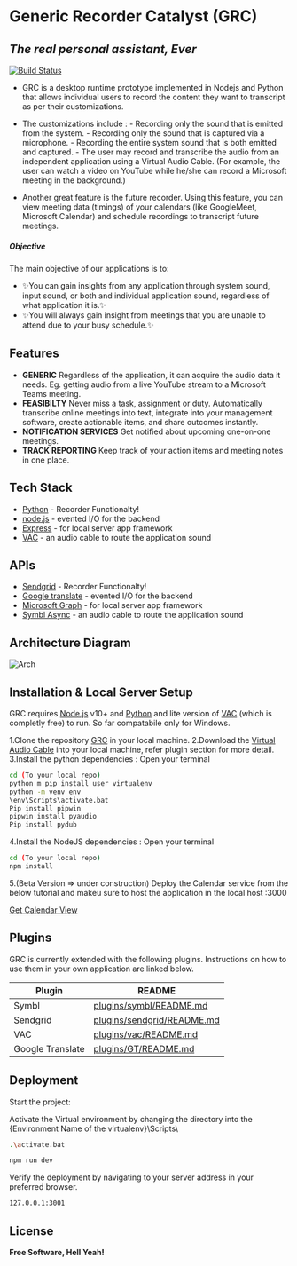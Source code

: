 # Generic Recorder Catalyst (GRC)
## _The real personal assistant, Ever_


[![Build Status](https://travis-ci.org/joemccann/dillinger.svg?branch=master)](https://travis-ci.org/joemccann/dillinger)

- GRC is a desktop runtime prototype implemented in Nodejs and Python that allows individual users to record the content they want to transcript as per their customizations.

- The customizations include :
        - Recording only the sound that is emitted from the system.
        - Recording only the sound that is captured via a microphone.
        - Recording the entire system sound that is both emitted and captured.
        - The user may record and transcribe the audio from an independent application using a Virtual Audio Cable. (For example, the user can watch a video on YouTube while he/she can record a Microsoft meeting in the background.)

- Another great feature is the future recorder. Using this feature, you can view meeting data (timings) of your calendars (like GoogleMeet, Microsoft Calendar) and schedule recordings to transcript future meetings.


##### Objective
The main objective of our applications is to:
- ✨You can gain insights from any application through system sound, input sound, or both  and individual application sound, regardless of what application it is.✨
- ✨You will always gain insight from meetings that you are unable to attend due to your busy schedule.✨

## Features

- **GENERIC** 
 Regardless of the application, it can acquire the audio data it needs. Eg. getting audio from a live YouTube stream to a Microsoft Teams meeting.
- **FEASIBILTY** 
 Never miss a task, assignment or duty. Automatically transcribe online meetings into text, integrate into your management software, create actionable items, and share outcomes instantly.
- **NOTIFICATION SERVICES** 
 Get notified about upcoming one-on-one meetings.
- **TRACK REPORTING**
 Keep track of your action items and meeting notes in one place.



## Tech Stack

- [Python] - Recorder Functionalty!
- [node.js] - evented I/O for the backend
- [Express] - for local server app framework 
- [VAC] - an audio cable to route the application sound

## APIs

- [Sendgrid] - Recorder Functionalty!
- [Google translate] - evented I/O for the backend
- [Microsoft Graph] - for local server app framework 
- [Symbl Async] - an audio cable to route the application sound

## Architecture Diagram

![Arch](https://user-images.githubusercontent.com/37975726/131716002-4c48232c-6b2d-44a6-8b1e-9dd559752d1b.JPG)

## Installation & Local Server Setup

GRC requires [Node.js](https://nodejs.org/) v10+ and [Python] and lite version of [VAC] (which is completly free)  to run. So far compatabile only for Windows.

1.Clone the repository [GRC][grc] in your local machine.
2.Download the [Virtual Audio Cable][VAC] into your local machine, refer plugin section for more detail.
3.Install the python dependencies : Open your terminal
```sh
cd (To your local repo)
python m pip install user virtualenv
python -m venv env
\env\Scripts\activate.bat
Pip install pipwin
pipwin install pyaudio
Pip install pydub
```

4.Install the NodeJS dependencies : Open your terminal

```sh
cd (To your local repo)
npm install 
```

5.(Beta Version => under construction) Deploy the Calendar service from the below tutorial and makeu sure to host the application in the local host :3000

[Get Calendar View]


## Plugins

GRC is currently extended with the following plugins.
Instructions on how to use them in your own application are linked below.

| Plugin | README |
| ------ | ------ |
| Symbl | [plugins/symbl/README.md][Plsymbl] |
| Sendgrid | [plugins/sendgrid/README.md][Plsendgrid] |
| VAC | [plugins/vac/README.md][Plvac] |
| Google Translate| [plugins/GT/README.md][PlGT] |


## Deployment

Start the project:

Activate the Virtual environment by changing the directory into the \{Environment Name of the virtualenv}\Scripts\
```sh
.\activate.bat
```

```sh
npm run dev
```


Verify the deployment by navigating to your server address in
your preferred browser.



```sh
127.0.0.1:3001
```

## License

**Free Software, Hell Yeah!**


   [grc]: <https://github.com/balajibalajanc/Generic-Recorder-Catalyst>
   [node.js]: <http://nodejs.org>
   [express]: <http://expressjs.com>
   [Python]: <https://www.python.org/downloads/>
   [VAC]: <https://vac.muzychenko.net/en/>

   [Get Calendar View]: <https://docs.microsoft.com/en-us/graph/tutorials/node?tutorial-step=1>
   
   [Plsymbl]: <https://github.com/balajibalajanc/Generic-Recorder-Catalyst/tree/master/plugins/symbl>
   [Plsendgrid]:<https://github.com/balajibalajanc/Generic-Recorder-Catalyst/tree/master/plugins/sendgrid>
   [Plvac]:<https://github.com/balajibalajanc/Generic-Recorder-Catalyst/tree/master/plugins/vac>
   [PlGT]:<https://github.com/balajibalajanc/Generic-Recorder-Catalyst/tree/master/plugins/GT>
   [Symbl Async]: <https://symbl.ai/>
   [Microsoft Graph]: <https://developer.microsoft.com/en-us/graph/graph-explorer>
   [Google translate]: <https://cloud.google.com/translate>
   [Sendgrid]: <https://sendgrid.com/>
